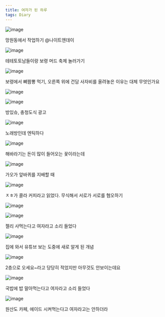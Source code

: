 ```yaml
---
title: 여자가 된 하루
tags: Diary
---
```


![image](/assets/images/250803-1.jpeg)

망원동에서 작업하기 @나이트엔데이

![image](/assets/images/250803-2.jpeg)

테테토토남들이랑 보령 머드 축제 놀러가기

![image](/assets/images/250803-3.jpeg)

보령에서 뼈짬뽕 먹기, 오른쪽 위에 건담 사자비를 올려놓은 이유는 대체 무엇인가요 

![image](/assets/images/250803-4.jpeg)

![image](/assets/images/250803-5.jpeg)

방있슈, 충청도식 광고

![image](/assets/images/250803-6.jpeg)

노래방인데 엔틱하다 

![image](/assets/images/250803-7.jpeg)

해바라기는 돈이 많이 들어오는 꽃이라는데

![image](/assets/images/250803-8.jpeg)

가오가 앞바퀴를 지배할 때

![image](/assets/images/250803-9.jpeg)

ㅈㅎ가 콜라 커피라고 읽었다. 무식해서 서로가 서로를 혐오하기

![image](/assets/images/250803-10.jpeg)

![image](/assets/images/250803-11.jpeg)

젤리 사먹는다고 여자라고 소리 들었다

![image](/assets/images/250803-12.png)

집에 와서 유튜브 보는 도중에 새로 알게 된 개념

![image](/assets/images/250803-13.jpeg)

2층으로 오세요~라고 당당히 적었지만 아무것도 안보이는데요

![image](/assets/images/250803-14.jpeg)

국밥에 밥 말아먹는다고 여자라고 소리 들었다

![image](/assets/images/250803-15.jpeg)

원산도 카페, 에이드 시켜먹는다고 여자라고는 안하더라